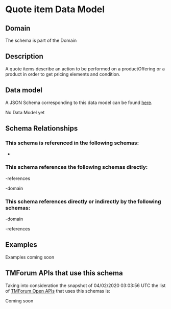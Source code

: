 # Quote item Data Model

## Domain

The  schema is part of the  Domain

## Description

A quote items describe an action to be performed on a productOffering or a product in order to get pricing elements and condition.

## Data model

A JSON Schema corresponding to this data model can be found
[here](https://github.com/tmforum-rand/schemas/blob/candidates/Customer/QuoteItem.schema.json).

No Data Model yet

## Schema Relationships

### This schema is referenced in the following schemas:

-

### This schema references the following schemas directly:

-references

-domain

### This schema references directly or indirectly by the following schemas:

-domain

-references



## Examples

Examples coming soon

## TMForum APIs that use this schema

Taking into consideration the snapshot of 04/02/2020 03:03:56 UTC the list of [TMForum Open APIs](https://www.tmforum.org/open-apis/) that uses this schemas is:

Coming soon